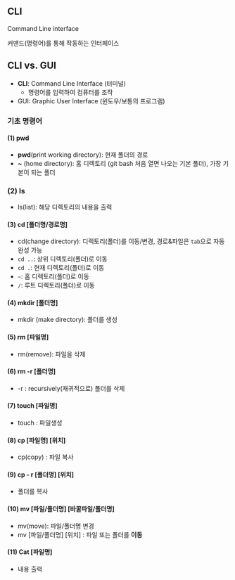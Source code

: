 ## CLI

Command Line interface

커맨드(명령어)를 통해 작동하는 인터페이스



## CLI vs. GUI

* **CLI**: Command Line Interface (터미널)
  * 명령어를 입력하여 컴퓨터를 조작
* GUI: Graphic User Interface (윈도우/보통의 프로그램)



### 기초 명령어

#### (1) pwd

* **pwd**(print working directory): 현재 폴더의 경로
* **~** (home directory): 홈 디렉토리 (git bash 처음 열면 나오는 기본 폴더), 가장 기본이 되는 폴더



### (2) ls

* ls(list): 해당 디렉토리의 내용을 출력



#### (3) cd [폴더명/경로명]

* cd(change directory): 디렉토리(폴더)를 이동/변경, 경로&파일은 `tab`으로 자동완성 가능
* `cd ..`: 상위 디렉토리(폴더)로 이동
* `cd .`: 현재 디렉토리(폴더)로 이동
* `~`: 홈 디렉토리(폴더)로 이동
* `/`: 루트 디렉토리(폴더)로 이동



#### (4) mkdir [폴더명]

* mkdir (make directory): 폴더를 생성



#### (5) rm [파일명]

* rm(remove): 파일을 삭제



#### (6) rm -r [폴더명]

* -r : recursively(재귀적으로) 폴더를 삭제



#### (7) touch [파일명]

* touch : 파일생성



#### (8) cp [파일명] [위치]

* cp(copy) : 파일 복사



#### (9) cp - r [폴더명] [위치]

* 폴더를 복사



#### (10) mv [파일/폴더명]  [바꿀파일/폴더명]

* mv(move): 파일/폴더명 변경
* mv [파일/폴더명] [위치] : 파일 또는 폴더를 **이동**



#### (11) Cat [파일명]

* 내용 출력